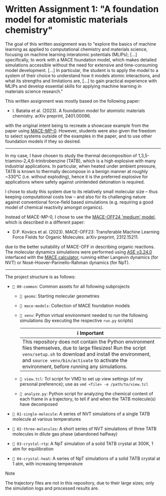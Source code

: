# Written Assignment 1: "A foundation model for atomistic materials chemistry"

The goal of this written assignment was to "explore the basics of machine learning as applied to computational chemistry and materials science, focusing on machine learning interatomic potentials (MLIPs); [...] specifically, to work with a MACE foundation model, which makes detailed simulations accessible without the need for extensive and time-consuming model development. [...] In particular, the student is to apply the model to a system of their choice to understand how it models atomic interactions, and what its strengths and limitations are, [...] to gain practical experience with MLIPs and develop essential skills for applying machine learning in materials science research."

This written assignment was mostly based on the following paper:

- I. Batatia et al. (2023). A foundation model for atomistic materials chemistry. arXiv preprint, 2401.00096. 

with the original intent being to recreate a showcase example from the paper using [MACE-MP-0](https://github.com/ACEsuit/mace-mp/tree/main). However, students were also given the freedom to select systems outside of the examples in the paper, and to use other foundation models if they so desired.


---

In my case, I have chosen to study the thermal decomposition of 1,3,5-triamino-2,4,6-trinitrobenzine (TATB), which is a high explosive with many industrial applications. In particular, when heated under ambient pressure, TATB is known to thermally decompose in a benign manner at roughly ~330&deg;C (i.e. without exploding), hence it is the preferred explosive for applications where safety against unintended detonation is required.

I chose to study this system due to its relatively small molecular size &ndash; thus keeping computational costs low &ndash; and also for its challenging nature against conventional force-field based simulations (e.g. requiring a good model of chemical reactivity amongst organics).

Instead of MACE-MP-0, I chose to use the [MACE-OFF24 'medium' model](https://github.com/ACEsuit/mace-off), which is described in a different paper:

- D.P. Kovács et al. (2023). MACE-OFF23: Transferable Machine Learning Force Fields for Organic Molecules. arXiv preprint, 2312.15211.

due to the better suitability of MACE-OFF in describing organic reactions. The molecular dynamics simulations were performed using [ASE v3.24.0](https://wiki.fysik.dtu.dk/ase/) interfaced with the [MACE calculator](https://github.com/ACEsuit/mace), running either Langevin dynamics (for NVT) or Nosé-Hoover-Parinello-Rahman dynamics (for NpT). 


---

The project structure is as follows:

- `📁 00-common`: Common assets for all following subprojects

    - `📁 geoms`: Starting molecular geometries

    - `📁 mace-models`: Collection of MACE foundation models
    
    - `📁 venv`: Python virtual environment needed to run the following simulations (by executing the respective `run.py` scripts)
 
      | ℹ️ Important |
      |---------------|
      | This repository does not contain the Python environment files themselves, due to large filesizes! Run the script `venv/setup.sh` to download and install the environment, and `source venv/bin/activate` to activate the environment, before running any simulations. |

    - `📜 view.tcl`: Tcl script for VMD to set up view settings (of my personal preference); use as `vmd <file> -e /path/to/view.tcl`

    - `📜 analyze.py`: Python script for analyzing the chemical content of each frame in a trajectory, to tell if and when the TATB molecule(s) have decomposed

- `📁 01-single-molecule`:  A series of NVT simulations of a single TATB molecule at various temperatures

- `📁 02-three-molecules`: A short series of NVT simulations of three TATB molecules in dilute gas phase (abandoned halfway)

- `📁 03-crystal-rtp`: A NpT simulation of a solid TATB crystal at 300K, 1 atm for equilibration
  
- `📁 04-crystal-heat`: A series of NpT simulations of a solid TATB crystal at 1 atm, with increasing temperature

> [!NOTE]
> The trajectory files are not in this repository, due to their large sizes; only the simulation logs and processed results are.
